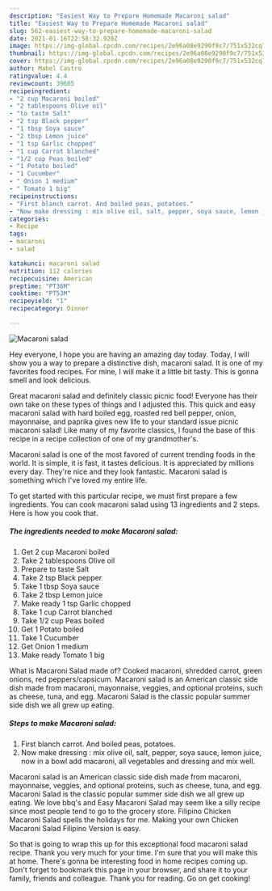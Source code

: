 ```yaml
---
description: "Easiest Way to Prepare Homemade Macaroni salad"
title: "Easiest Way to Prepare Homemade Macaroni salad"
slug: 562-easiest-way-to-prepare-homemade-macaroni-salad
date: 2021-01-16T22:58:32.920Z
image: https://img-global.cpcdn.com/recipes/2e96a08e9290f9c7/751x532cq70/macaroni-salad-recipe-main-photo.jpg
thumbnail: https://img-global.cpcdn.com/recipes/2e96a08e9290f9c7/751x532cq70/macaroni-salad-recipe-main-photo.jpg
cover: https://img-global.cpcdn.com/recipes/2e96a08e9290f9c7/751x532cq70/macaroni-salad-recipe-main-photo.jpg
author: Mabel Castro
ratingvalue: 4.4
reviewcount: 39605
recipeingredient:
- "2 cup Macaroni boiled"
- "2 tablespoons Olive oil"
- "to taste Salt"
- "2 tsp Black pepper"
- "1 tbsp Soya sauce"
- "2 tbsp Lemon juice"
- "1 tsp Garlic chopped"
- "1 cup Carrot blanched"
- "1/2 cup Peas boiled"
- "1 Potato boiled"
- "1 Cucumber"
- " Onion 1 medium"
- " Tomato 1 big"
recipeinstructions:
- "First blanch carrot. And boiled peas, potatoes."
- "Now make dressing : mix olive oil, salt, pepper, soya sauce, lemon juice, now in a bowl add macaroni, all vegetables and dressing and mix well."
categories:
- Recipe
tags:
- macaroni
- salad

katakunci: macaroni salad 
nutrition: 112 calories
recipecuisine: American
preptime: "PT36M"
cooktime: "PT53M"
recipeyield: "1"
recipecategory: Dinner

---
```



![Macaroni salad](https://img-global.cpcdn.com/recipes/2e96a08e9290f9c7/751x532cq70/macaroni-salad-recipe-main-photo.jpg)

Hey everyone, I hope you are having an amazing day today. Today, I will show you a way to prepare a distinctive dish, macaroni salad. It is one of my favorites food recipes. For mine, I will make it a little bit tasty. This is gonna smell and look delicious.

Great macaroni salad and definitely classic picnic food! Everyone has their own take on these types of things and I adjusted this. This quick and easy macaroni salad with hard boiled egg, roasted red bell pepper, onion, mayonnaise, and paprika gives new life to your standard issue picnic macaroni salad! Like many of my favorite classics, I found the base of this recipe in a recipe collection of one of my grandmother&#39;s.

Macaroni salad is one of the most favored of current trending foods in the world. It is simple, it is fast, it tastes delicious. It is appreciated by millions every day. They're nice and they look fantastic. Macaroni salad is something which I've loved my entire life.


To get started with this particular recipe, we must first prepare a few ingredients. You can cook macaroni salad using 13 ingredients and 2 steps. Here is how you cook that.

<!--inarticleads1-->

##### The ingredients needed to make Macaroni salad:

1. Get 2 cup Macaroni boiled
1. Take 2 tablespoons Olive oil
1. Prepare to taste Salt
1. Take 2 tsp Black pepper
1. Take 1 tbsp Soya sauce
1. Take 2 tbsp Lemon juice
1. Make ready 1 tsp Garlic chopped
1. Take 1 cup Carrot blanched
1. Take 1/2 cup Peas boiled
1. Get 1 Potato boiled
1. Take 1 Cucumber
1. Get  Onion 1 medium
1. Make ready  Tomato 1 big


What is Macaroni Salad made of? Cooked macaroni, shredded carrot, green onions, red peppers/capsicum. Macaroni salad is an American classic side dish made from macaroni, mayonnaise, veggies, and optional proteins, such as cheese, tuna, and egg. Macaroni Salad is the classic popular summer side dish we all grew up eating. 

<!--inarticleads2-->

##### Steps to make Macaroni salad:

1. First blanch carrot. And boiled peas, potatoes.
1. Now make dressing : mix olive oil, salt, pepper, soya sauce, lemon juice, now in a bowl add macaroni, all vegetables and dressing and mix well.


Macaroni salad is an American classic side dish made from macaroni, mayonnaise, veggies, and optional proteins, such as cheese, tuna, and egg. Macaroni Salad is the classic popular summer side dish we all grew up eating. We love bbq&#39;s and Easy Macaroni Salad may seem like a silly recipe since most people tend to go to the grocery store. Filipino Chicken Macaroni Salad spells the holidays for me. Making your own Chicken Macaroni Salad Filipino Version is easy. 

So that is going to wrap this up for this exceptional food macaroni salad recipe. Thank you very much for your time. I'm sure that you will make this at home. There's gonna be interesting food in home recipes coming up. Don't forget to bookmark this page in your browser, and share it to your family, friends and colleague. Thank you for reading. Go on get cooking!
